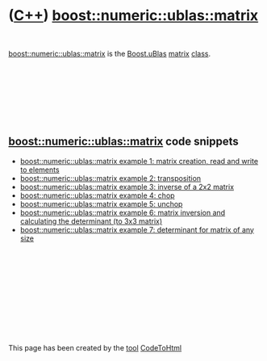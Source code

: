 



 

 

 

 

 

([C++](Cpp.htm)) [boost::numeric::ublas::matrix](CppUblasMatrix.htm)
====================================================================

 

[boost::numeric::ublas::matrix](CppUblasMatrix.htm) is the
[Boost.uBlas](CppUblas.htm) [matrix](CppMatrix.htm)
[class](CppClass.htm).

 

 

 

 

[boost::numeric::ublas::matrix](CppUblasMatrix.htm) code snippets
-----------------------------------------------------------------

-   [boost::numeric::ublas::matrix example 1: matrix creation, read and
    write to elements](CppUblasMatrixExample1.htm)
-   [boost::numeric::ublas::matrix example 2:
    transposition](CppUblasMatrixExample2.htm)
-   [boost::numeric::ublas::matrix example 3: inverse of a 2x2
    matrix](CppUblasMatrixExample3.htm)
-   [boost::numeric::ublas::matrix example 4:
    chop](CppUblasMatrixExample4.htm)
-   [boost::numeric::ublas::matrix example 5:
    unchop](CppUblasMatrixExample5.htm)
-   [boost::numeric::ublas::matrix example 6: matrix inversion and
    calculating the determinant (to
    3x3 matrix)](CppUblasMatrixExample6.htm)
-   [boost::numeric::ublas::matrix example 7: determinant for matrix of
    any size](CppUblasMatrixExample7.htm)

 

 

 

 

 





 




This page has been created by the [tool](Tools.htm)
[CodeToHtml](ToolCodeToHtml.htm)
